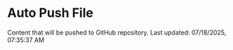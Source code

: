 # Auto Push File

Content that will be pushed to GitHub repository.
Last updated: 07/18/2025, 07:35:37 AM